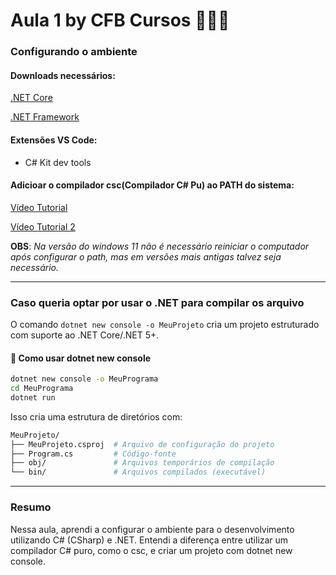 # Aula 1 by CFB Cursos 🧑🏻‍💻

### Configurando o ambiente

#### Downloads necessários:

[.NET Core](https://dotnet.microsoft.com/pt-br/download)

[.NET Framework](https://dotnet.microsoft.com/pt-br/download/dotnet-framework)

#### Extensões VS Code:

- C# Kit dev tools

#### Adicioar o compilador csc(Compilador C# Pu) ao PATH do sistema:

[Vídeo Tutorial](https://www.youtube.com/watch?v=JxUd8P3_1B8)

[Vídeo Tutorial 2](https://www.youtube.com/watch?v=dVzJ3bx68FA&list=PLx4x_zx8csUglgKTmgfVFEhWWBQCasNGi)

**OBS**: *Na versão do windows 11 não é necessário reiniciar o computador após configurar o path, mas em versões mais antigas talvez seja necessário.*

---

### Caso queria optar por usar o .NET para compilar os arquivo

O comando ```dotnet new console -o MeuProjeto``` cria um projeto estruturado com suporte ao .NET Core/.NET 5+.

#### 📌 Como usar dotnet new console

```bash
dotnet new console -o MeuPrograma
cd MeuPrograma
dotnet run
```

Isso cria uma estrutura de diretórios com:

```bash
MeuProjeto/
├── MeuProjeto.csproj  # Arquivo de configuração do projeto
├── Program.cs         # Código-fonte
├── obj/               # Arquivos temporários de compilação
└── bin/               # Arquivos compilados (executável)

```

---

### Resumo

Nessa aula, aprendi a configurar o ambiente para o desenvolvimento utilizando C# (CSharp) e .NET. Entendi a diferença entre utilizar um compilador C# puro, como o csc, e criar um projeto com dotnet new console.